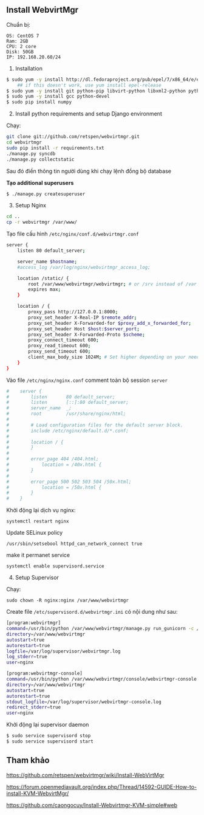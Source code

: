 ## Install WebvirtMgr

Chuẩn bị:

	OS: CentOS 7
	Ram: 2GB
	CPU: 2 core
	Disk: 50GB
	IP: 192.168.20.60/24

1. Installation

```sh
$ sudo yum -y install http://dl.fedoraproject.org/pub/epel/7/x86_64/e/epel-release-7-5.noarch.rpm 
	## if this doesn't work, use yum install epel-release
$ sudo yum -y install git python-pip libvirt-python libxml2-python python-websockify supervisor nginx
$ sudo yum -y install gcc python-devel
$ sudo pip install numpy
```

2. Install python requirements and setup Django environment

Chạy:

```sh
git clone git://github.com/retspen/webvirtmgr.git
cd webvirtmgr
sudo pip install -r requirements.txt 
./manage.py syncdb
./manage.py collectstatic
```

Sau đó điền thông tin người dùng khi chạy lệnh đồng bộ database

**Tạo additional superusers**

```sh
$ ./manage.py createsuperuser
```

3. Setup Nginx

```sh
cd ..
cp -r webvirtmgr /var/www/
```

Tạo file cấu hình `/etc/nginx/conf.d/webvirtmgr.conf`

```sh
server {
    listen 80 default_server;

    server_name $hostname;
    #access_log /var/log/nginx/webvirtmgr_access_log; 

    location /static/ {
        root /var/www/webvirtmgr/webvirtmgr; # or /srv instead of /var
        expires max;
    }

    location / {
        proxy_pass http://127.0.0.1:8000;
        proxy_set_header X-Real-IP $remote_addr;
        proxy_set_header X-Forwarded-for $proxy_add_x_forwarded_for;
        proxy_set_header Host $host:$server_port;
        proxy_set_header X-Forwarded-Proto $scheme;
        proxy_connect_timeout 600;
        proxy_read_timeout 600;
        proxy_send_timeout 600;
        client_max_body_size 1024M; # Set higher depending on your needs 
    }
}
```

Vào file `/etc/nginx/nginx.conf` comment toàn bộ session `server`

```sh
#    server {
#        listen       80 default_server;
#        listen       [::]:80 default_server;
#        server_name  _;
#        root         /usr/share/nginx/html;
#
#        # Load configuration files for the default server block.
#        include /etc/nginx/default.d/*.conf;
#
#        location / {
#        }
#
#        error_page 404 /404.html;
#            location = /40x.html {
#        }
#
#        error_page 500 502 503 504 /50x.html;
#            location = /50x.html {
#        }
#    }
```

Khởi động lại dịch vụ nginx:

	systemctl restart nginx

Update SELinux policy

	/usr/sbin/setsebool httpd_can_network_connect true 

make it permanet service

	systemctl enable supervisord.service

4. Setup Supervisor

Chạy:

	sudo chown -R nginx:nginx /var/www/webvirtmgr

Create file `/etc/supervisord.d/webvirtmgr.ini` có nội dung như sau:

```sh
[program:webvirtmgr]
command=/usr/bin/python /var/www/webvirtmgr/manage.py run_gunicorn -c /var/www/webvirtmgr/conf/gunicorn.conf.py
directory=/var/www/webvirtmgr
autostart=true
autorestart=true
logfile=/var/log/supervisor/webvirtmgr.log
log_stderr=true
user=nginx

[program:webvirtmgr-console]
command=/usr/bin/python /var/www/webvirtmgr/console/webvirtmgr-console
directory=/var/www/webvirtmgr
autostart=true
autorestart=true
stdout_logfile=/var/log/supervisor/webvirtmgr-console.log
redirect_stderr=true
user=nginx
```

Khởi động lại supervisor daemon

```sh
$ sudo service supervisord stop
$ sudo service supervisord start
```


## Tham khảo

https://github.com/retspen/webvirtmgr/wiki/Install-WebVirtMgr

https://forum.openmediavault.org/index.php/Thread/14592-GUIDE-How-to-install-KVM-WebvirtMgr/

https://github.com/caongocuy/Install-Webvirtmgr-KVM-simple#web